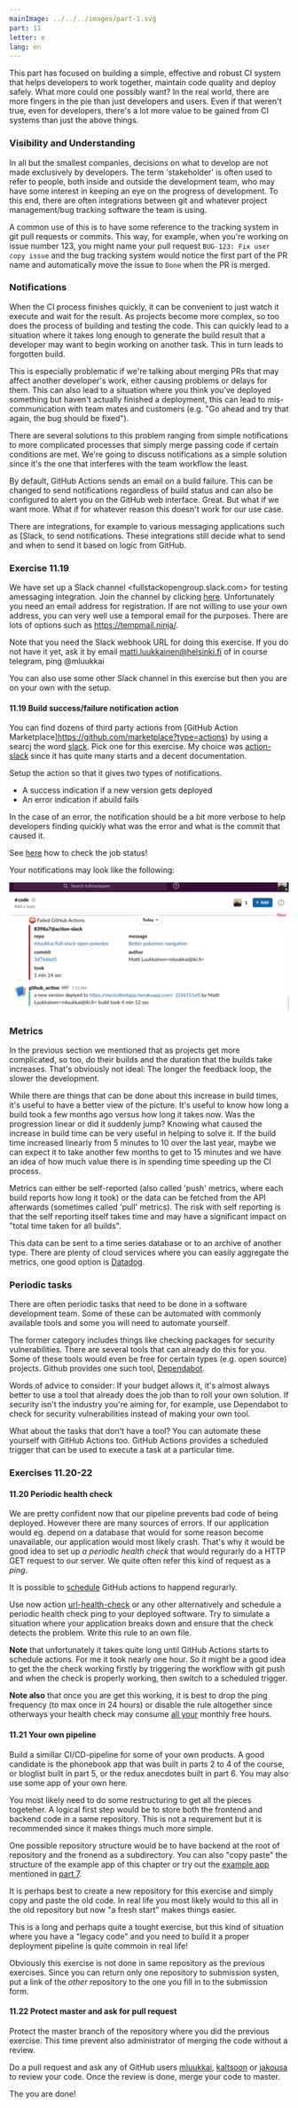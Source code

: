 ```yaml
---
mainImage: ../../../images/part-1.svg
part: 11
letter: e
lang: en
---
```


<div class="content">

This part has focused on building a simple, effective and robust CI system that helps developers to work together, maintain code quality and deploy safely. What more could one possibly want? In the real world, there are more fingers in the pie than just developers and users. Even if that weren't true, even for developers, there's a lot more value to be gained from CI systems than just the above things.

### Visibility and Understanding

In all but the smallest companies, decisions on what to develop are not made exclusively by developers. The term 'stakeholder' is often used to refer to people, both inside and outside the development team, who may have some interest in keeping an eye on the progress of development. To this end, there are often integrations between git and whatever project management/bug tracking software the team is using.

A common use of this is to have some reference to the tracking system in git pull requests or commits. This way, for example, when you're working on issue number 123, you might name your pull request <code>BUG-123: Fix user copy issue</code> and the bug tracking system would notice the first part of the PR name and automatically move the issue to <code>Done</code> when the PR is merged.

### Notifications

When the CI process finishes quickly, it can be convenient to just watch it execute and wait for the result. As projects become more complex, so too does the process of building and testing the code. This can quickly lead to a situation where it takes long enough to generate the build result that a developer may want to begin working on another task. This in turn leads to forgotten build. 

This is especially problematic if we're talking about merging PRs that may affect another developer's work, either causing problems or delays for them. This can also lead to a situation where you think you've deployed something but haven't actually finished a deployment, this can lead to mis-communication with team mates and customers (e.g. "Go ahead and try that again, the bug should be fixed").

There are several solutions to this problem ranging from simple notifications to more complicated processes that simply merge passing code if certain conditions are met. We're going to discuss notifications as a simple solution since it's the one that interferes with the team workflow the least.

By default, GitHub Actions sends an email on a build failure. This can be changed to send notifications regardless of build status and can also be configured to alert you on the GitHub web interface. Great. But what if we want more. What if for whatever reason this doesn't work for our use case.

There are integrations, for example to various messaging applications such as [Slack[](https://slack.com/intl/en-fi/), to send notifications. These integrations still decide what to send and when to send it based on logic from GitHub.

</div>

<div class="tasks">

### Exercise 11.19

We have set up a Slack channel <fullstackopengroup.slack.com> for testing amessaging integration. Join the channel by clicking [here](https://join.slack.com/t/fullstackopengroup/shared_invite/zt-jy0669dd-41WHtYNO6WwBujp4djgJTA). Unfortunately you need an email address for registration. If are not willing to use your own address, you can very well use a temporal email for the purposes. There are lots of options such as <https://tempmail.ninja/>.

Note that you need the Slack webhook URL for doing this exercise. If you do not have it yet, ask it by email matti.luukkainen@helsinki.fi of in course telegram, ping @mluukkai

You can also use some other Slack channel in this exercise but then you are on your own with the setup.

#### 11.19 Build success/failure notification action

You can find dozens of third party actions from [GitHub Action Marketplace]https://github.com/marketplace?type=actions) by using a searcj the word [slack](https://github.com/marketplace?type=actions&query=slack). Pick one for this exercise. My choice was [action-slack](https://github.com/marketplace/actions/action-slack) since it has quite many starts and a decent documentation.

Setup the action so that it gives two types of notifications.
- A success indication if a new version gets deployed
- An error indication if abuild fails

In the case of an error, the notification should be a bit more verbose to help developers finding quickly what was the error and what is the commit that caused it.

See [here](https://docs.github.com/en/free-pro-team@latest/actions/reference/context-and-expression-syntax-for-github-actions#job-status-check-functions) how to check the job status!

Your notifications may look like the following:

![Releases](../../images/11/20a.png)

</div>

<div class="content">

### Metrics

In the previous section we mentioned that as projects get more complicated, so too, do their builds and the duration that the builds take increases. That's obviously not ideal: The longer the feedback loop, the slower the development.

While there are things that can be done about this increase in build times, it's useful to have a better view of the picture. It's useful to know how long a build took a few months ago versus how long it takes now. Was the progression linear or did it suddenly jump? Knowing what caused the increase in build time can be very useful in helping to solve it. If the build time increased linearly from 5 minutes to 10 over the last year, maybe we can expect it to take another few months to get to 15 minutes and we have an idea of how much value there is in spending time speeding up the CI process.

Metrics can either be self-reported (also called 'push' metrics, where each build reports how long it took) or the data can be fetched from the API afterwards (sometimes called 'pull' metrics). The risk with self reporting is that the self reporting itself takes time and may have a significant impact on "total time taken for all builds".

This data can be sent to a time series database or to an archive of another type. There are plenty of cloud services where you can easily aggregate the metrics, one good option is [Datadog](https://www.datadoghq.com/).

### Periodic tasks

There are often periodic tasks that need to be done in a software development team. Some of these can be automated with commonly available tools and some you will need to automate yourself.

The former category includes things like checking packages for security vulnerabilities. There are several tools that can already do this for you. Some of these tools would even be free for certain types (e.g. open source) projects. Github provides one such tool, [Dependabot](https://dependabot.com/).

Words of advice to consider: If your budget allows it, it's almost always better to use a tool that already does the job than to roll your own solution. If security isn't the industry you're aiming for, for example, use Dependabot to check for security vulnerabilities instead of making your own tool.

What about the tasks that don't have a tool? You can automate these yourself with GitHub Actions too. GitHub Actions provides a scheduled trigger that can be used to execute a task at a particular time.

</div>

<div class="tasks">

### Exercises 11.20-22

#### 11.20 Periodic health check

We are pretty confident now that our pipeline prevents bad code of being deployed. However there are many sources of errors. If our application would eg. depend on a database that would for some reason become unavailable, our application would most likely crash. That's why it would be good idea to set up <i>a periodic health check</i> that would regurarly do a HTTP GET request to our server. We quite often refer this kind of request as a <i>ping</i>.

It is possible to [schedule](https://docs.github.com/en/free-pro-team@latest/actions/reference/events-that-trigger-workflows#scheduled-events) GitHub actions to happend regurarly. 

Use now action [url-health-check](https://github.com/marketplace/actions/url-health-check) or any other alternatively and schedule a periodic health check ping to your deployed software. Try to simulate a situation where your application breaks down and ensure that the check detects the problem. Write this rule to an own file.

**Note** that unfortunately it takes quite long until GitHub Actions starts to schedule actions. For me it took nearly one hour. So it might be a good idea to get the the check working firstly by triggering the workflow with git push and when the check is properly working, then switch to a scheduled trigger.

**Note also** that once you are get this working, it is best to drop the ping frequency (to max once in 24 hours) or disable the rule altogether since otherways your health check may consume [all your](https://devcenter.heroku.com/articles/free-dyno-hours) monthly free hours.

#### 11.21 Your own pipeline

Build a simillar CI/CD-pipeline for some of your own products. A good candidate is the phonebook app that was built in parts 2 to 4 of the course, or bloglist built in part 5, or the redux anecdotes built in part 6. You may also use some app of your own here.

You most likely need to do some restructuring to get all the pieces togeteher. A logical first step would be to store both the frontend and backend code in a same repository. This is not a requirement but it is recommended since it makes things much more simple.

One possible repository structure would be to have backend at the root of repository and the fronend as a subdirectory. You can also "copy paste" the structure of the example app of this chapter or try out the [example app](https://github.com/fullstack-hy2020/create-app) mentioned in [part 7](/en/part7/class_components_miscellaneous#frontend-and-backend-in-the-same-repository).

It is perhaps best to create a new repository for this exercise and simply copy and paste the old code. In real life you most likely would to this all in the old repository but now "a fresh start" makes things easier.

This is a long and perhaps quite a tought exercise, but this kind of situation where you have a "legacy code" and you need to build it a proper deployment pipeline is quite commoin in real life!

Obviously this exercise is not done in same repository as the previous exercises. Since you can return only one repository to submission systen, put a link of the <i>other</i> repository to the one you fill in to the submission form.

#### 11.22 Protect master and ask for pull request

Protect the master branch of the repository where you did the previous exercise. This time prevent also administrator of merging the code without a review.

Do a pull request and ask any of GitHub users [mluukkai](https://github.com/mluukkai), [kaltsoon](https://github.com/kaltsoon) or [jakousa](https://github.com/jakousa) to review your code. Once the review is done, merge your code to master. 

The you are done!

</div>
